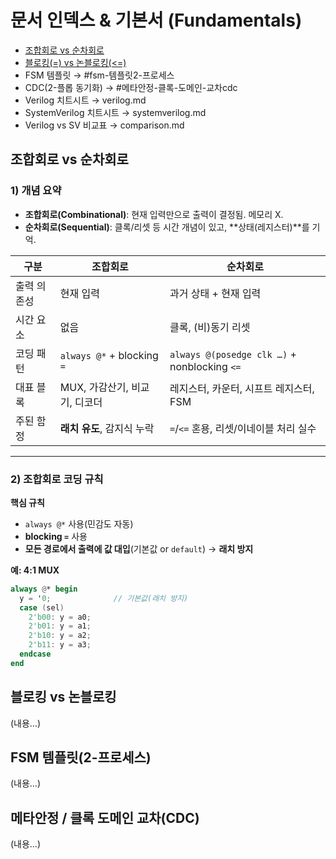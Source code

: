# 문서 인덱스 & 기본서 (Fundamentals)

- [조합회로 vs 순차회로](README.md#조합회로-vs-순차회로)
- [블로킹(=) vs 논블로킹(<=)](README.md#블로킹-vs-논블로킹)
- FSM 템플릿 → #fsm-템플릿2-프로세스
- CDC(2-플롭 동기화) → #메타안정-클록-도메인-교차cdc
- Verilog 치트시트 → verilog.md
- SystemVerilog 치트시트 → systemverilog.md
- Verilog vs SV 비교표 → comparison.md

## 조합회로 vs 순차회로

### 1) 개념 요약
- **조합회로(Combinational)**: 현재 입력만으로 출력이 결정됨. 메모리 X.
- **순차회로(Sequential)**: 클록/리셋 등 시간 개념이 있고, **상태(레지스터)**를 기억.

| 구분 | 조합회로 | 순차회로 |
|---|---|---|
| 출력 의존성 | 현재 입력 | 과거 상태 + 현재 입력 |
| 시간 요소 | 없음 | 클록, (비)동기 리셋 |
| 코딩 패턴 | `always @*` + blocking `=` | `always @(posedge clk …)` + nonblocking `<=` |
| 대표 블록 | MUX, 가감산기, 비교기, 디코더 | 레지스터, 카운터, 시프트 레지스터, FSM |
| 주된 함정 | **래치 유도**, 감지식 누락 | `=`/`<=` 혼용, 리셋/이네이블 처리 실수 |

---

### 2) 조합회로 코딩 규칙

**핵심 규칙**
- `always @*` 사용(민감도 자동)  
- **blocking `=`** 사용  
- **모든 경로에서 출력에 값 대입**(기본값 or `default`) → **래치 방지** 

**예: 4:1 MUX**
```verilog
always @* begin
  y = '0;              // 기본값(래치 방지)
  case (sel)
    2'b00: y = a0;
    2'b01: y = a1;
    2'b10: y = a2;
    2'b11: y = a3;
  endcase
end
```



## 블로킹 vs 논블로킹
(내용…)

## FSM 템플릿(2-프로세스)
(내용…)

## 메타안정 / 클록 도메인 교차(CDC)
(내용…)
